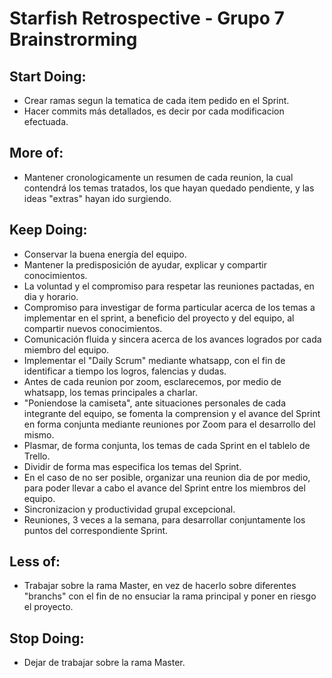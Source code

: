 # Starfish Retrospective - Grupo 7 Brainstrorming

## Start Doing:
-   Crear ramas segun la tematica de cada item pedido en el Sprint.
-   Hacer commits más detallados, es decir por cada modificacion efectuada.

## More of:
-	Mantener cronologicamente un resumen de cada reunion, la cual contendrá los temas tratados, los que hayan quedado pendiente, y las ideas "extras" hayan ido surgiendo.

## Keep Doing:
-	Conservar la buena energía del equipo.
-	Mantener la predisposición de ayudar, explicar y compartir conocimientos.
-   La voluntad y el compromiso para respetar las reuniones pactadas, en dia y horario.
-	Compromiso para investigar de forma particular acerca de los temas a implementar en el sprint, a beneficio del proyecto y del equipo, al compartir nuevos conocimientos.
-	Comunicación fluida y sincera acerca de los avances logrados por cada miembro del equipo.
-	Implementar el "Daily Scrum" mediante whatsapp, con el fin de identificar a tiempo los logros, falencias y dudas.
-	Antes de cada reunion por zoom, esclarecemos, por medio de whatsapp, los temas principales a charlar.
-   "Poniendose la camiseta", ante situaciones personales de cada integrante del equipo, se fomenta la comprension y el avance del Sprint en forma conjunta mediante reuniones por Zoom para el desarrollo del mismo.
-   Plasmar, de forma conjunta, los temas de cada Sprint en el tablelo de Trello.
-   Dividir de forma mas especifica los temas del Sprint.
-   En el caso de no ser posible, organizar una reunion dia de por medio, para poder llevar a cabo el avance del Sprint entre los miembros del equipo.
-   Sincronizacion y productividad grupal excepcional.
-   Reuniones, 3 veces a la semana, para desarrollar conjuntamente los puntos del correspondiente Sprint.

## Less of:
-	Trabajar sobre la rama Master, en vez de hacerlo sobre diferentes "branchs" con el fin de no ensuciar la rama principal y poner en riesgo el proyecto.

## Stop Doing:
-	Dejar de trabajar sobre la rama Master.